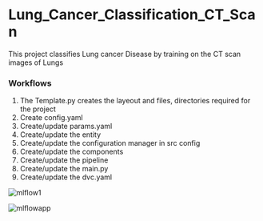 # Lung_Cancer_Classification_CT_Scan
This project classifies Lung cancer Disease by training on the CT scan images of Lungs


### Workflows

1. The Template.py creates the layeout and files, directories required for the project
2. Create config.yaml
3. Create/update params.yaml
4. Create/update the entity
5. Create/update the configuration manager in src config
6. Create/update the components
7. Create/update the pipeline
8. Create/update the main.py
9. Create/update the dvc.yaml

![mlflow1](https://github.com/user-attachments/assets/78b01c2b-78eb-4135-a6ca-39c5faa72aba)

![mlflowapp](https://github.com/user-attachments/assets/f3e09e07-48c6-4624-b327-386eb6d7831a)
